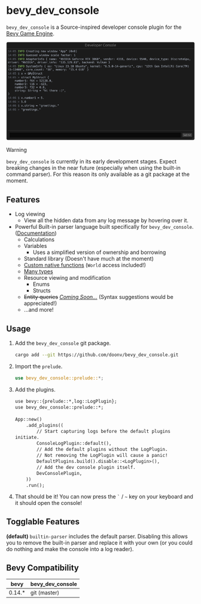 # bevy_dev_console

`bevy_dev_console` is a Source-inspired developer console plugin for the [Bevy Game Engine](https://github.com/bevyengine/bevy).

![Image of the developer console](doc/console.png)

> [!WARNING]  
>
> `bevy_dev_console` is currently in its early development stages. Expect breaking changes in the near future (especially when using the built-in command parser). For this reason its only available as a git package at the moment.

## Features

- Log viewing
  - View all the hidden data from any log message by hovering over it.
- Powerful Built-in parser language built specifically for `bevy_dev_console`. ([Documentation](https://github.com/doonv/bevy_dev_console/wiki/Built%E2%80%90in-Parser))
  - Calculations
  - Variables
    - Uses a simplified version of ownership and borrowing
  - Standard library (Doesn't have much at the moment)
  - [Custom native functions](https://github.com/doonv/bevy_dev_console/blob/master/examples/custom_functions.rs) (`World` access included!)
  - [Many types](https://github.com/doonv/bevy_dev_console/wiki/Built%E2%80%90in-Parser#types)
  - Resource viewing and modification
    - Enums
    - Structs
  - ~~Entity queries~~ [*Coming Soon...*](https://github.com/doonv/bevy_dev_console/issues/3) (Syntax suggestions would be appreciated!)
  - ...and more!

## Usage

1. Add the `bevy_dev_console` git package.

    ```bash
    cargo add --git https://github.com/doonv/bevy_dev_console.git
    ```

2. Import the `prelude`.

    ```rust
    use bevy_dev_console::prelude::*;
    ```

3. Add the plugins.

    ```rust,no_run
    use bevy::{prelude::*,log::LogPlugin};
    use bevy_dev_console::prelude::*;

    App::new()
        .add_plugins((
            // Start capturing logs before the default plugins initiate.
            ConsoleLogPlugin::default(),
            // Add the default plugins without the LogPlugin.
            // Not removing the LogPlugin will cause a panic!
            DefaultPlugins.build().disable::<LogPlugin>(),
            // Add the dev console plugin itself.
            DevConsolePlugin,
        ))
        .run();
    ```

4. That should be it! You can now press the `` ` `` / `~` key on your keyboard and it should open the console!

## Togglable Features

**(default)** `builtin-parser` includes the default parser. Disabling this allows you to remove the built-in parser and replace it with your own (or you could do nothing and make the console into a log reader).

## Bevy Compatibility

| bevy   | bevy_dev_console |
| ------ | ---------------- |
| 0.14.* | git (master)     |
